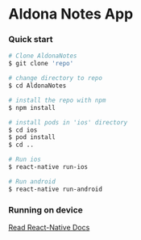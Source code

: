 # Aldona Notes App

### Quick start

```bash
# Clone AldonaNotes
$ git clone 'repo'

# change directory to repo
$ cd AldonaNotes

# install the repo with npm
$ npm install

# install pods in 'ios' directory
$ cd ios
$ pod install
$ cd ..

# Run ios
$ react-native run-ios

# Run android
$ react-native run-android
```

### Running on device

[Read React-Native Docs](https://facebook.github.io/react-native/docs/running-on-device)

